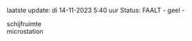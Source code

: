 laatste update: 
di 14-11-2023  5:40   uur 
Status: FAALT - geel - 
<div class="service R">schijfruimte</div><div class="service R">microstation</div>